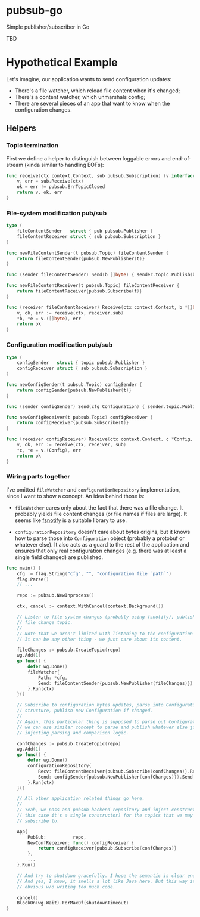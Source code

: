 # pubsub-go
Simple publisher/subscriber in Go

TBD

# Hypothetical Example

Let's imagine, our application wants to send configuration updates:
- There's a file watcher, which reload file content when it's changed;
- There's a content watcher, which unmarshals config;
- There are several pieces of an app that want to know when the configuration changes.

## Helpers

### Topic termination

First we define a helper to distinguish between loggable errors and
end-of-stream (kinda similar to handling EOFs):

```go
func receive(ctx context.Context, sub pubsub.Subscription) (v interface{}, ok bool, err error) {
    v, err = sub.Receive(ctx)
    ok = err != pubsub.ErrTopicClosed
    return v, ok, err
}
```

### File-system modification pub/sub

```go
type (
    fileContentSender   struct { pub pubsub.Publisher }
    fileContentReceiver struct { sub pubsub.Subscription }
)

func newFileContentSender(t pubsub.Topic) fileContentSender {
    return fileContentSender{pubsub.NewPublisher(t)}
}

func (sender fileContentSender) Send(b []byte) { sender.topic.Publish(b) }

func newFileContentReceiver(t pubsub.Topic) fileContentReceiver {
    return fileContentReceiver{pubsub.Subscribe(t)}
}

func (receiver fileContentReceiver) Receive(ctx context.Context, b *[]byte, e *error) bool {
    v, ok, err := receive(ctx, receiver.sub)
    *b, *e = v.([]byte), err
    return ok
}
```

### Configuration modification pub/sub

```go
type (
    configSender   struct { topic pubsub.Publisher }
    configReceiver struct { sub pubsub.Subscription }
)

func newConfigSender(t pubsub.Topic) configSender {
    return configSender{pubsub.NewPublisher(t)}
}

func (sender configSender) Send(cfg Configuration) { sender.topic.Publish(cfg) }

func newConfigReceiver(t pubsub.Topic) configReceiver {
    return configReceiver{pubsub.Subscribe(t)}
}

func (receiver configReceiver) Receive(ctx context.Context, c *Config, e *error) bool {
    v, ok, err := receive(ctx, receiver, sub)
    *c, *e = v.(Config), err
    return ok
}
```

### Wiring parts together

I've omitted `fileWatcher` and `configurationRepository` implementation, since
I want to show a concept. An idea behind those is:

- `fileWatcher` cares only about the fact that there was a file change. It
  probably yields file content changes (or file names if files are large).
  It seems like [fsnotify] is a suitable library to use.

- `configurationRepository` doesn't care about bytes origins, but it knows how
  to parse those into `Configuration` object (probably a protobuf or whatever
  else). It also acts as a guard to the rest of the application and ensures
  that only real configuration changes (e.g. there was at least a single field
  changed) are published.


[fsnotify]: https://github.com/fsnotify/fsnotify

```go
func main() {
    cfg := flag.String("cfg", "", "configuration file `path`")
    flag.Parse()
    // ...

    repo := pubsub.NewInprocess()

    ctx, cancel := context.WithCancel(context.Background())

    // Listen to file-system changes (probably using fsnotify), publish to the
    // file change topic.
    //
    // Note that we aren't limited with listening to the configuration file only.
    // It can be any other thing - we just care about its content.

    fileChanges := pubsub.CreateTopic(repo)
    wg.Add(1)
    go func() {
        defer wg.Done()
        fileWatcher{
            Path: *cfg,
            Send: fileContentSender{pubsub.NewPublisher(fileChanges)}).Send,
        }.Run(ctx)
    }()

    // Subscribe to configuration bytes updates, parse into Configuration
    // structure, publish new Configuration if changed.
    //
    // Again, this particular thing is supposed to parse out Configuration. But
    // we can use similar concept to parse and publish whatever else just by
    // injecting parsing and comparison logic.

    confChanges := pubsub.CreateTopic(repo)
    wg.Add(1)
    go func() {
        defer wg.Done()
        configurationRepository{
            Recv: fileContentReceiver{pubsub.Subscribe(confChanges)}.Receive,
            Send: configSender{pubsub.NewPublisher(confChanges)}).Send,
        }.Run(ctx)
    }()

    // All other application related things go here.
    //
    // Yeah, we pass and pubsub backend repository and inject constructors (in
    // this case it's a single constructor) for the topics that we may want to
    // subscribe to.

    App{
        PubSub:          repo,
        NewConfReceiver: func() configReceiver {
            return configReceiver{pubsub.Subscribe(confChanges)}
        },
        ...
    }.Run()

    // And try to shutdown gracefully. I hope the semantic is clear enough.
    // And yes, I know, it smells a lot like Java here. But this way it's super
    // obvious w/o writing too much code.

    cancel()
    BlockOn(wg.Wait).ForMaxOf(shutdownTimeout)
}
```
